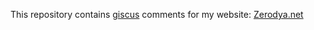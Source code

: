 This repository contains [giscus](https://giscus.app/) comments for my website: [Zerodya.net](https://zerodya.net)

